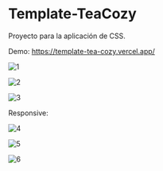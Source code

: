 # Template-TeaCozy

Proyecto para la aplicación de CSS.

Demo: https://template-tea-cozy.vercel.app/



![1](https://user-images.githubusercontent.com/116028887/233853231-43836f30-941f-4c36-ba3e-6b03c8dd6e72.jpg)

![2](https://user-images.githubusercontent.com/116028887/233853245-69fb871c-073d-4394-b5da-146bb47bfc22.jpg)

![3](https://user-images.githubusercontent.com/116028887/233853249-40b612d4-fdb5-43d0-bd11-b0e0736dc6f7.jpg)

Responsive:

![4](https://user-images.githubusercontent.com/116028887/233853620-8a0c5ee5-23e6-486b-a3b6-49c77096848a.jpg)

![5](https://user-images.githubusercontent.com/116028887/233853627-beb5fdb2-a411-4e2f-8b32-54f6ed634955.jpg)

![6](https://user-images.githubusercontent.com/116028887/233853632-acf47381-e01d-42f3-ae99-7a5f50902058.jpg)
